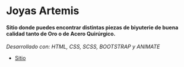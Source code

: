 # Joyas Artemis 
#### Sitio donde puedes encontrar distintas piezas de biyuterie de buena calidad tanto de Oro o de Acero Quirúrgico.

*Desarrollado con: HTML, CSS, SCSS, BOOTSTRAP y ANIMATE*

- [Sitio](https://nano1104.github.io/webdevelopment-final-project/)